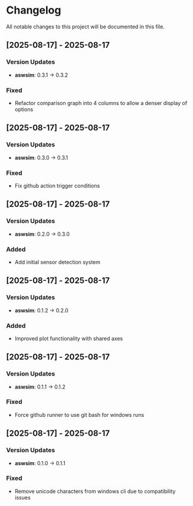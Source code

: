 # Changelog

All notable changes to this project will be documented in this file.

## [2025-08-17] - 2025-08-17

### Version Updates

- **aswsim**: 0.3.1 → 0.3.2

### Fixed

- Refactor comparison graph into 4 columns to allow a denser display of options

## [2025-08-17] - 2025-08-17

### Version Updates

- **aswsim**: 0.3.0 → 0.3.1

### Fixed

- Fix github action trigger conditions

## [2025-08-17] - 2025-08-17

### Version Updates

- **aswsim**: 0.2.0 → 0.3.0

### Added

- Add initial sensor detection system

## [2025-08-17] - 2025-08-17

### Version Updates

- **aswsim**: 0.1.2 → 0.2.0

### Added

- Improved plot functionality with shared axes

## [2025-08-17] - 2025-08-17

### Version Updates

- **aswsim**: 0.1.1 → 0.1.2

### Fixed

- Force github runner to use git bash for windows runs

## [2025-08-17] - 2025-08-17

### Version Updates

- **aswsim**: 0.1.0 → 0.1.1

### Fixed

- Remove unicode characters from windows cli due to compatibility issues

